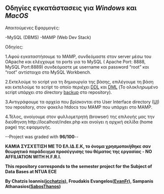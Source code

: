 
**Οδηγίες εγκατάστασεις για *Windows* και *ΜacOS***
---

Απαιτούμενες Εφαρμογές:

-MySQL (DBMS)
-MAMP (Web Dev Stack)

Οδηγίες:

1.Αφού εγκαταστήσουμε το MAMP, συνδεόμαστε στον server μέσω του OApache και ελέγχουμε τα ports για το MySQL ( Apache Port: 8888, MySQL Port:8889) συνδεόμαστε με username και password  “root” και “root” αντίστοιχα στο MySQL Workbench.

2.Εκτελούμε το script για τη δημιουργία της βάσης, επιλέγουμε τη βάση και  εκτελούμε το script το οποίο περιέχει [DDL](https://github.com/jcchatzis/DB_Project_Elidek/tree/main/SQL/db_creation/DDL) και [DML](https://github.com/jcchatzis/DB_Project_Elidek/tree/main/SQL/db_creation/DML/04_06_2022) (Το ολοκληρωμένο script υπάρχει στο directory [backup](https://github.com/jcchatzis/DB_Project_Elidek/tree/main/SQL/db_creation/DDL/backup) στο repository).

3.Αντιγράφουμε τα αρχεία που βρίσκονται στο User Interface directory ([UI](https://github.com/jcchatzis/DB_Project_Elidek/tree/main/UI)) του repository, στον φακελο htdocs του MAMP που υπάρχει στο MAMP.

4.Τέλος, ανοίγουμε στον φυλλομετρητή (browser) της επιλογής μας την διεύθηνση http://localhost/index.php και ανοίγει η αρχική σελίδα (home page) της εφαρμογής.

--Project was graded with **96/100**--

**ΚΑΜΙΑ ΣΥΣΧΈΤΙΣΗ ΜΕ ΤΟ EΛ.ΙΔ.Ε.Κ, το όνομα χρησμοποιήθηκε σαν θεωρητικό παράδειγμα προσέγγισης του θέματος της εργασίας - NO AFFILIATION WITH H.F.R.I.**

**This repository corresponds to the semester project for the Subject of Data Bases at NTUA ECE**

**By Chatzis Ioannis([jcchatzis](https://github.com/jcchatzis)), Froudakis Evangelos([EvanFr](https://github.com/EvanFr)), Sampanis Athanasios([SabosThanos](https://github.com/SabosThanos))**
